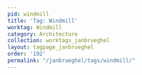 ```yaml
---
pid: windmill
title: 'Tag: Windmill'
worktag: Windmill
category: Architecture
collection: worktags_janbrueghel
layout: tagpage_janbrueghel
order: '192'
permalink: "/janbrueghel/tags/windmill/"
---
```


